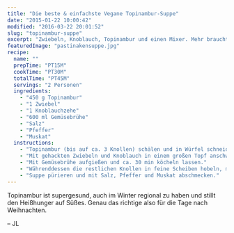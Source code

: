 ```yaml
---
title: "Die beste & einfachste Vegane Topinambur-Suppe"
date: "2015-01-22 10:00:42"
modified: "2016-03-22 20:01:52"
slug: "topinambur-suppe"
excerpt: "Zwiebeln, Knoblauch, Topinambur und einen Mixer. Mehr braucht Ihr für diese leckere, einfache Suppe nicht."
featuredImage: "pastinakensuppe.jpg"
recipe:
  name: ""
  prepTime: "PT15M"
  cookTime: "PT30M"
  totalTime: "PT45M"
  servings: "2 Personen"
  ingredients:
    - "450 g Topinambur"
    - "1 Zwiebel"
    - "1 Knoblauchzehe"
    - "600 ml Gemüsebrühe"
    - "Salz"
    - "Pfeffer"
    - "Muskat"
  instructions:
    - "Topinambur (bis auf ca. 3 Knollen) schälen und in Würfel schneiden."
    - "Mit gehackten Zwiebeln und Knoblauch in einem großen Topf anschwitzen."
    - "Mit Gemüsebrühe aufgießen und ca. 30 min köcheln lassen."
    - "Währenddessen die restlichen Knollen in feine Scheiben hobeln, mit Öl und Salz mischen und für ca. 10 min im Ofen bei 200 °C rösten."
    - "Suppe pürieren und mit Salz, Pfeffer und Muskat abschmecken."
---
```


Topinambur ist supergesund, auch im Winter regional zu haben und stillt den Heißhunger auf Süßes. Genau das richtige also für die Tage nach Weihnachten.

– JL